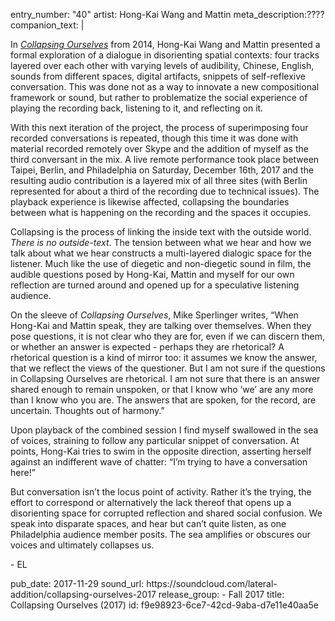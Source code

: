 entry_number: "40"
artist: Hong-Kai Wang and Mattin
meta_description: ​????
companion_text: |
  <p>In <a href="http://www.mattin.org/reviews/collapsing_ourselves.html"><em>Collapsing Ourselves</em></a> from 2014, Hong-Kai Wang and Mattin presented a formal exploration of a dialogue in disorienting spatial contexts: four tracks layered over each other with varying levels of audibility, Chinese, English, sounds from different spaces, digital artifacts, snippets of self-reflexive conversation. This was done not as a way to innovate a new compositional framework or sound, but rather to problematize the social experience of playing the recording back, listening to it, and reflecting on it.
  </p>
  <p>With this next iteration of the project, the process of superimposing four recorded conversations is repeated, though this time it was done with material recorded remotely over Skype and the addition of myself as the third conversant in the mix. A live remote performance took place between Taipei, Berlin, and Philadelphia on Saturday, December 16th, 2017 and the resulting audio contribution is a layered mix of all three sites (with Berlin represented for about a third of the recording due to technical issues). The playback experience is likewise affected, collapsing the boundaries between what is happening on the recording and the spaces it occupies.
  </p>
  <p>Collapsing is the process of linking the inside text with the outside world. <em>There is no outside-text</em>. The tension between what we hear and how we talk about what we hear constructs a multi-layered dialogic space for the listener. Much like the use of diegetic and non-diegetic sound in film, the audible questions posed by Hong-Kai, Mattin and myself for our own reflection are turned around and opened up for a speculative listening audience.
  </p>
  <p>On the sleeve of <em>Collapsing Ourselves</em>, Mike Sperlinger writes, “When Hong-Kai and Mattin speak, they are talking over themselves. When they pose questions, it is not clear who they are for, even if we can discern them, or whether an answer is expected - perhaps they are rhetorical? A rhetorical question is a kind of mirror too: it assumes we know the answer, that we reflect the views of the questioner. But I am not sure if the questions in Collapsing Ourselves are rhetorical. I am not sure that there is an answer shared enough to remain unspoken, or that I know who ‘we’ are any more than I know who you are. The answers that are spoken, for the record, are uncertain. Thoughts out of harmony.”
  </p>
  <p>Upon playback of the combined session I find myself swallowed in the sea of voices, straining to follow any particular snippet of conversation. At points, Hong-Kai tries to swim in the opposite direction, asserting herself against an indifferent wave of chatter: “I’m trying to have a conversation here!”
  </p>
  <p>But conversation isn’t the locus point of activity. Rather it’s the trying, the effort to correspond or alternatively the lack thereof that opens up a disorienting space for corrupted reflection and shared social confusion. We speak into disparate spaces, and hear but can’t quite listen, as one Philadelphia audience member posits. The sea amplifies or obscures our voices and ultimately collapses us.
  </p>
  <p>- EL
  </p>
pub_date: 2017-11-29
sound_url: https://soundcloud.com/lateral-addition/collapsing-ourselves-2017
release_group:
  - Fall 2017
title: Collapsing Ourselves (2017)
id: f9e98923-6ce7-42cd-9aba-d7e11e40aa5e
